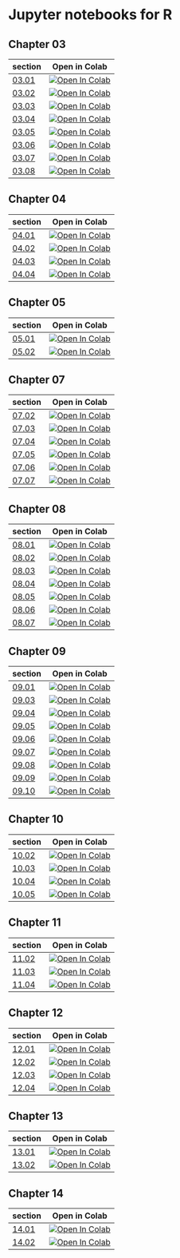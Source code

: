 # Jupyter notebooks for R
## Chapter 03
section|Open in Colab
--|--
[03.01](ch03/03.01.ipynb)|[![Open In Colab](https://colab.research.google.com/assets/colab-badge.svg)](https://colab.research.google.com/github/taroyabuki/fromzero/blob/master/code/R-notebook/ch03/03.01.ipynb)
[03.02](ch03/03.02.ipynb)|[![Open In Colab](https://colab.research.google.com/assets/colab-badge.svg)](https://colab.research.google.com/github/taroyabuki/fromzero/blob/master/code/R-notebook/ch03/03.02.ipynb)
[03.03](ch03/03.03.ipynb)|[![Open In Colab](https://colab.research.google.com/assets/colab-badge.svg)](https://colab.research.google.com/github/taroyabuki/fromzero/blob/master/code/R-notebook/ch03/03.03.ipynb)
[03.04](ch03/03.04.ipynb)|[![Open In Colab](https://colab.research.google.com/assets/colab-badge.svg)](https://colab.research.google.com/github/taroyabuki/fromzero/blob/master/code/R-notebook/ch03/03.04.ipynb)
[03.05](ch03/03.05.ipynb)|[![Open In Colab](https://colab.research.google.com/assets/colab-badge.svg)](https://colab.research.google.com/github/taroyabuki/fromzero/blob/master/code/R-notebook/ch03/03.05.ipynb)
[03.06](ch03/03.06.ipynb)|[![Open In Colab](https://colab.research.google.com/assets/colab-badge.svg)](https://colab.research.google.com/github/taroyabuki/fromzero/blob/master/code/R-notebook/ch03/03.06.ipynb)
[03.07](ch03/03.07.ipynb)|[![Open In Colab](https://colab.research.google.com/assets/colab-badge.svg)](https://colab.research.google.com/github/taroyabuki/fromzero/blob/master/code/R-notebook/ch03/03.07.ipynb)
[03.08](ch03/03.08.ipynb)|[![Open In Colab](https://colab.research.google.com/assets/colab-badge.svg)](https://colab.research.google.com/github/taroyabuki/fromzero/blob/master/code/R-notebook/ch03/03.08.ipynb)
## Chapter 04
section|Open in Colab
--|--
[04.01](ch04/04.01.ipynb)|[![Open In Colab](https://colab.research.google.com/assets/colab-badge.svg)](https://colab.research.google.com/github/taroyabuki/fromzero/blob/master/code/R-notebook/ch04/04.01.ipynb)
[04.02](ch04/04.02.ipynb)|[![Open In Colab](https://colab.research.google.com/assets/colab-badge.svg)](https://colab.research.google.com/github/taroyabuki/fromzero/blob/master/code/R-notebook/ch04/04.02.ipynb)
[04.03](ch04/04.03.ipynb)|[![Open In Colab](https://colab.research.google.com/assets/colab-badge.svg)](https://colab.research.google.com/github/taroyabuki/fromzero/blob/master/code/R-notebook/ch04/04.03.ipynb)
[04.04](ch04/04.04.ipynb)|[![Open In Colab](https://colab.research.google.com/assets/colab-badge.svg)](https://colab.research.google.com/github/taroyabuki/fromzero/blob/master/code/R-notebook/ch04/04.04.ipynb)
## Chapter 05
section|Open in Colab
--|--
[05.01](ch05/05.01.ipynb)|[![Open In Colab](https://colab.research.google.com/assets/colab-badge.svg)](https://colab.research.google.com/github/taroyabuki/fromzero/blob/master/code/R-notebook/ch05/05.01.ipynb)
[05.02](ch05/05.02.ipynb)|[![Open In Colab](https://colab.research.google.com/assets/colab-badge.svg)](https://colab.research.google.com/github/taroyabuki/fromzero/blob/master/code/R-notebook/ch05/05.02.ipynb)
## Chapter 07
section|Open in Colab
--|--
[07.02](ch07/07.02.ipynb)|[![Open In Colab](https://colab.research.google.com/assets/colab-badge.svg)](https://colab.research.google.com/github/taroyabuki/fromzero/blob/master/code/R-notebook/ch07/07.02.ipynb)
[07.03](ch07/07.03.ipynb)|[![Open In Colab](https://colab.research.google.com/assets/colab-badge.svg)](https://colab.research.google.com/github/taroyabuki/fromzero/blob/master/code/R-notebook/ch07/07.03.ipynb)
[07.04](ch07/07.04.ipynb)|[![Open In Colab](https://colab.research.google.com/assets/colab-badge.svg)](https://colab.research.google.com/github/taroyabuki/fromzero/blob/master/code/R-notebook/ch07/07.04.ipynb)
[07.05](ch07/07.05.ipynb)|[![Open In Colab](https://colab.research.google.com/assets/colab-badge.svg)](https://colab.research.google.com/github/taroyabuki/fromzero/blob/master/code/R-notebook/ch07/07.05.ipynb)
[07.06](ch07/07.06.ipynb)|[![Open In Colab](https://colab.research.google.com/assets/colab-badge.svg)](https://colab.research.google.com/github/taroyabuki/fromzero/blob/master/code/R-notebook/ch07/07.06.ipynb)
[07.07](ch07/07.07.ipynb)|[![Open In Colab](https://colab.research.google.com/assets/colab-badge.svg)](https://colab.research.google.com/github/taroyabuki/fromzero/blob/master/code/R-notebook/ch07/07.07.ipynb)
## Chapter 08
section|Open in Colab
--|--
[08.01](ch08/08.01.ipynb)|[![Open In Colab](https://colab.research.google.com/assets/colab-badge.svg)](https://colab.research.google.com/github/taroyabuki/fromzero/blob/master/code/R-notebook/ch08/08.01.ipynb)
[08.02](ch08/08.02.ipynb)|[![Open In Colab](https://colab.research.google.com/assets/colab-badge.svg)](https://colab.research.google.com/github/taroyabuki/fromzero/blob/master/code/R-notebook/ch08/08.02.ipynb)
[08.03](ch08/08.03.ipynb)|[![Open In Colab](https://colab.research.google.com/assets/colab-badge.svg)](https://colab.research.google.com/github/taroyabuki/fromzero/blob/master/code/R-notebook/ch08/08.03.ipynb)
[08.04](ch08/08.04.ipynb)|[![Open In Colab](https://colab.research.google.com/assets/colab-badge.svg)](https://colab.research.google.com/github/taroyabuki/fromzero/blob/master/code/R-notebook/ch08/08.04.ipynb)
[08.05](ch08/08.05.ipynb)|[![Open In Colab](https://colab.research.google.com/assets/colab-badge.svg)](https://colab.research.google.com/github/taroyabuki/fromzero/blob/master/code/R-notebook/ch08/08.05.ipynb)
[08.06](ch08/08.06.ipynb)|[![Open In Colab](https://colab.research.google.com/assets/colab-badge.svg)](https://colab.research.google.com/github/taroyabuki/fromzero/blob/master/code/R-notebook/ch08/08.06.ipynb)
[08.07](ch08/08.07.ipynb)|[![Open In Colab](https://colab.research.google.com/assets/colab-badge.svg)](https://colab.research.google.com/github/taroyabuki/fromzero/blob/master/code/R-notebook/ch08/08.07.ipynb)
## Chapter 09
section|Open in Colab
--|--
[09.01](ch09/09.01.ipynb)|[![Open In Colab](https://colab.research.google.com/assets/colab-badge.svg)](https://colab.research.google.com/github/taroyabuki/fromzero/blob/master/code/R-notebook/ch09/09.01.ipynb)
[09.03](ch09/09.03.ipynb)|[![Open In Colab](https://colab.research.google.com/assets/colab-badge.svg)](https://colab.research.google.com/github/taroyabuki/fromzero/blob/master/code/R-notebook/ch09/09.03.ipynb)
[09.04](ch09/09.04.ipynb)|[![Open In Colab](https://colab.research.google.com/assets/colab-badge.svg)](https://colab.research.google.com/github/taroyabuki/fromzero/blob/master/code/R-notebook/ch09/09.04.ipynb)
[09.05](ch09/09.05.ipynb)|[![Open In Colab](https://colab.research.google.com/assets/colab-badge.svg)](https://colab.research.google.com/github/taroyabuki/fromzero/blob/master/code/R-notebook/ch09/09.05.ipynb)
[09.06](ch09/09.06.ipynb)|[![Open In Colab](https://colab.research.google.com/assets/colab-badge.svg)](https://colab.research.google.com/github/taroyabuki/fromzero/blob/master/code/R-notebook/ch09/09.06.ipynb)
[09.07](ch09/09.07.ipynb)|[![Open In Colab](https://colab.research.google.com/assets/colab-badge.svg)](https://colab.research.google.com/github/taroyabuki/fromzero/blob/master/code/R-notebook/ch09/09.07.ipynb)
[09.08](ch09/09.08.ipynb)|[![Open In Colab](https://colab.research.google.com/assets/colab-badge.svg)](https://colab.research.google.com/github/taroyabuki/fromzero/blob/master/code/R-notebook/ch09/09.08.ipynb)
[09.09](ch09/09.09.ipynb)|[![Open In Colab](https://colab.research.google.com/assets/colab-badge.svg)](https://colab.research.google.com/github/taroyabuki/fromzero/blob/master/code/R-notebook/ch09/09.09.ipynb)
[09.10](ch09/09.10.ipynb)|[![Open In Colab](https://colab.research.google.com/assets/colab-badge.svg)](https://colab.research.google.com/github/taroyabuki/fromzero/blob/master/code/R-notebook/ch09/09.10.ipynb)
## Chapter 10
section|Open in Colab
--|--
[10.02](ch10/10.02.ipynb)|[![Open In Colab](https://colab.research.google.com/assets/colab-badge.svg)](https://colab.research.google.com/github/taroyabuki/fromzero/blob/master/code/R-notebook/ch10/10.02.ipynb)
[10.03](ch10/10.03.ipynb)|[![Open In Colab](https://colab.research.google.com/assets/colab-badge.svg)](https://colab.research.google.com/github/taroyabuki/fromzero/blob/master/code/R-notebook/ch10/10.03.ipynb)
[10.04](ch10/10.04.ipynb)|[![Open In Colab](https://colab.research.google.com/assets/colab-badge.svg)](https://colab.research.google.com/github/taroyabuki/fromzero/blob/master/code/R-notebook/ch10/10.04.ipynb)
[10.05](ch10/10.05.ipynb)|[![Open In Colab](https://colab.research.google.com/assets/colab-badge.svg)](https://colab.research.google.com/github/taroyabuki/fromzero/blob/master/code/R-notebook/ch10/10.05.ipynb)
## Chapter 11
section|Open in Colab
--|--
[11.02](ch11/11.02.ipynb)|[![Open In Colab](https://colab.research.google.com/assets/colab-badge.svg)](https://colab.research.google.com/github/taroyabuki/fromzero/blob/master/code/R-notebook/ch11/11.02.ipynb)
[11.03](ch11/11.03.ipynb)|[![Open In Colab](https://colab.research.google.com/assets/colab-badge.svg)](https://colab.research.google.com/github/taroyabuki/fromzero/blob/master/code/R-notebook/ch11/11.03.ipynb)
[11.04](ch11/11.04.ipynb)|[![Open In Colab](https://colab.research.google.com/assets/colab-badge.svg)](https://colab.research.google.com/github/taroyabuki/fromzero/blob/master/code/R-notebook/ch11/11.04.ipynb)
## Chapter 12
section|Open in Colab
--|--
[12.01](ch12/12.01.ipynb)|[![Open In Colab](https://colab.research.google.com/assets/colab-badge.svg)](https://colab.research.google.com/github/taroyabuki/fromzero/blob/master/code/R-notebook/ch12/12.01.ipynb)
[12.02](ch12/12.02.ipynb)|[![Open In Colab](https://colab.research.google.com/assets/colab-badge.svg)](https://colab.research.google.com/github/taroyabuki/fromzero/blob/master/code/R-notebook/ch12/12.02.ipynb)
[12.03](ch12/12.03.ipynb)|[![Open In Colab](https://colab.research.google.com/assets/colab-badge.svg)](https://colab.research.google.com/github/taroyabuki/fromzero/blob/master/code/R-notebook/ch12/12.03.ipynb)
[12.04](ch12/12.04.ipynb)|[![Open In Colab](https://colab.research.google.com/assets/colab-badge.svg)](https://colab.research.google.com/github/taroyabuki/fromzero/blob/master/code/R-notebook/ch12/12.04.ipynb)
## Chapter 13
section|Open in Colab
--|--
[13.01](ch13/13.01.ipynb)|[![Open In Colab](https://colab.research.google.com/assets/colab-badge.svg)](https://colab.research.google.com/github/taroyabuki/fromzero/blob/master/code/R-notebook/ch13/13.01.ipynb)
[13.02](ch13/13.02.ipynb)|[![Open In Colab](https://colab.research.google.com/assets/colab-badge.svg)](https://colab.research.google.com/github/taroyabuki/fromzero/blob/master/code/R-notebook/ch13/13.02.ipynb)
## Chapter 14
section|Open in Colab
--|--
[14.01](ch14/14.01.ipynb)|[![Open In Colab](https://colab.research.google.com/assets/colab-badge.svg)](https://colab.research.google.com/github/taroyabuki/fromzero/blob/master/code/R-notebook/ch14/14.01.ipynb)
[14.02](ch14/14.02.ipynb)|[![Open In Colab](https://colab.research.google.com/assets/colab-badge.svg)](https://colab.research.google.com/github/taroyabuki/fromzero/blob/master/code/R-notebook/ch14/14.02.ipynb)
